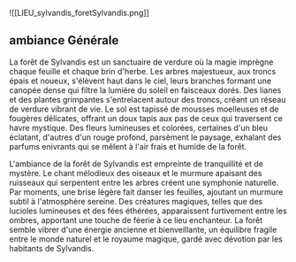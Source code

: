 
![[LIEU_sylvandis_foretSylvandis.png]]

## ambiance Générale

La forêt de Sylvandis est un sanctuaire de verdure où la magie imprègne chaque feuille et chaque brin d'herbe. Les arbres majestueux, aux troncs épais et noueux, s'élèvent haut dans le ciel, leurs branches formant une canopée dense qui filtre la lumière du soleil en faisceaux dorés. Des lianes et des plantes grimpantes s'entrelacent autour des troncs, créant un réseau de verdure vibrant de vie. Le sol est tapissé de mousses moelleuses et de fougères délicates, offrant un doux tapis aux pas de ceux qui traversent ce havre mystique. Des fleurs lumineuses et colorées, certaines d'un bleu éclatant, d'autres d'un rouge profond, parsèment le paysage, exhalant des parfums enivrants qui se mêlent à l'air frais et humide de la forêt.

L'ambiance de la forêt de Sylvandis est empreinte de tranquillité et de mystère. Le chant mélodieux des oiseaux et le murmure apaisant des ruisseaux qui serpentent entre les arbres créent une symphonie naturelle. Par moments, une brise légère fait danser les feuilles, ajoutant un murmure subtil à l'atmosphère sereine. Des créatures magiques, telles que des lucioles lumineuses et des fées éthérées, apparaissent furtivement entre les ombres, apportant une touche de féerie à ce lieu enchanteur. La forêt semble vibrer d'une énergie ancienne et bienveillante, un équilibre fragile entre le monde naturel et le royaume magique, gardé avec dévotion par les habitants de Sylvandis.